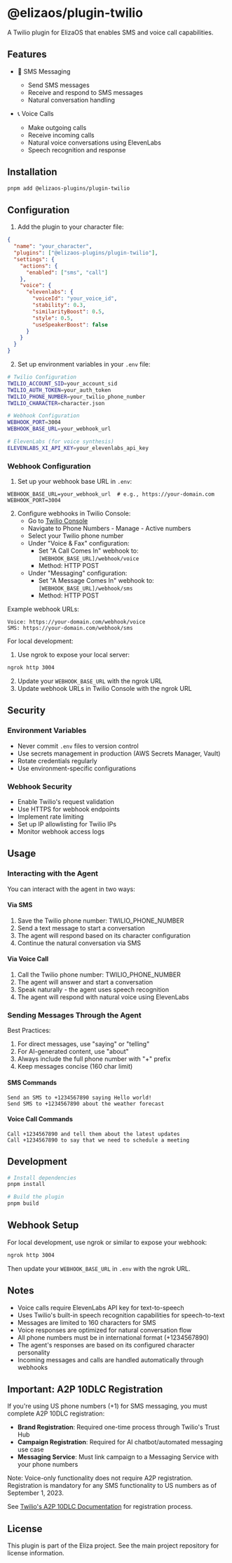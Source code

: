 # @elizaos/plugin-twilio

A Twilio plugin for ElizaOS that enables SMS and voice call capabilities.

## Features

- 📱 SMS Messaging

  - Send SMS messages
  - Receive and respond to SMS messages
  - Natural conversation handling

- 📞 Voice Calls
  - Make outgoing calls
  - Receive incoming calls
  - Natural voice conversations using ElevenLabs
  - Speech recognition and response

## Installation

```bash
pnpm add @elizaos-plugins/plugin-twilio
```

## Configuration

1. Add the plugin to your character file:

```json
{
  "name": "your_character",
  "plugins": ["@elizaos-plugins/plugin-twilio"],
  "settings": {
    "actions": {
      "enabled": ["sms", "call"]
    },
    "voice": {
      "elevenlabs": {
        "voiceId": "your_voice_id",
        "stability": 0.3,
        "similarityBoost": 0.5,
        "style": 0.5,
        "useSpeakerBoost": false
      }
    }
  }
}
```

2. Set up environment variables in your `.env` file:

```bash
# Twilio Configuration
TWILIO_ACCOUNT_SID=your_account_sid
TWILIO_AUTH_TOKEN=your_auth_token
TWILIO_PHONE_NUMBER=your_twilio_phone_number
TWILIO_CHARACTER=character.json

# Webhook Configuration
WEBHOOK_PORT=3004
WEBHOOK_BASE_URL=your_webhook_url

# ElevenLabs (for voice synthesis)
ELEVENLABS_XI_API_KEY=your_elevenlabs_api_key
```

### Webhook Configuration

1. Set up your webhook base URL in `.env`:

```env
WEBHOOK_BASE_URL=your_webhook_url  # e.g., https://your-domain.com
WEBHOOK_PORT=3004
```

2. Configure webhooks in Twilio Console:
   - Go to [Twilio Console](https://console.twilio.com)
   - Navigate to Phone Numbers - Manage - Active numbers
   - Select your Twilio phone number
   - Under "Voice & Fax" configuration:
     - Set "A Call Comes In" webhook to: `[WEBHOOK_BASE_URL]/webhook/voice`
     - Method: HTTP POST
   - Under "Messaging" configuration:
     - Set "A Message Comes In" webhook to: `[WEBHOOK_BASE_URL]/webhook/sms`
     - Method: HTTP POST

Example webhook URLs:

```
Voice: https://your-domain.com/webhook/voice
SMS: https://your-domain.com/webhook/sms
```

For local development:

1. Use ngrok to expose your local server:

```bash
ngrok http 3004
```

2. Update your `WEBHOOK_BASE_URL` with the ngrok URL
3. Update webhook URLs in Twilio Console with the ngrok URL

## Security

### Environment Variables

- Never commit `.env` files to version control
- Use secrets management in production (AWS Secrets Manager, Vault)
- Rotate credentials regularly
- Use environment-specific configurations

### Webhook Security

- Enable Twilio's request validation
- Use HTTPS for webhook endpoints
- Implement rate limiting
- Set up IP allowlisting for Twilio IPs
- Monitor webhook access logs

## Usage

### Interacting with the Agent

You can interact with the agent in two ways:

#### Via SMS

1. Save the Twilio phone number: TWILIO_PHONE_NUMBER
2. Send a text message to start a conversation
3. The agent will respond based on its character configuration
4. Continue the natural conversation via SMS

#### Via Voice Call

1. Call the Twilio phone number: TWILIO_PHONE_NUMBER
2. The agent will answer and start a conversation
3. Speak naturally - the agent uses speech recognition
4. The agent will respond with natural voice using ElevenLabs

### Sending Messages Through the Agent

Best Practices:

1. For direct messages, use "saying" or "telling"
2. For AI-generated content, use "about"
3. Always include the full phone number with "+" prefix
4. Keep messages concise (160 char limit)

#### SMS Commands

```
Send an SMS to +1234567890 saying Hello world!
Send SMS to +1234567890 about the weather forecast
```

#### Voice Call Commands

```
Call +1234567890 and tell them about the latest updates
Call +1234567890 to say that we need to schedule a meeting
```

## Development

```bash
# Install dependencies
pnpm install

# Build the plugin
pnpm build
```

## Webhook Setup

For local development, use ngrok or similar to expose your webhook:

```bash
ngrok http 3004
```

Then update your `WEBHOOK_BASE_URL` in `.env` with the ngrok URL.

## Notes

- Voice calls require ElevenLabs API key for text-to-speech
- Uses Twilio's built-in speech recognition capabilities for speech-to-text
- Messages are limited to 160 characters for SMS
- Voice responses are optimized for natural conversation flow
- All phone numbers must be in international format (+1234567890)
- The agent's responses are based on its configured character personality
- Incoming messages and calls are handled automatically through webhooks

## Important: A2P 10DLC Registration

If you're using US phone numbers (+1) for SMS messaging, you must complete A2P 10DLC registration:

- **Brand Registration**: Required one-time process through Twilio's Trust Hub
- **Campaign Registration**: Required for AI chatbot/automated messaging use case
- **Messaging Service**: Must link campaign to a Messaging Service with your phone numbers

Note: Voice-only functionality does not require A2P registration. Registration is mandatory for any SMS functionality to US numbers as of September 1, 2023.

See [Twilio's A2P 10DLC Documentation](https://www.twilio.com/docs/messaging/compliance/a2p-10dlc) for registration process.

## License

This plugin is part of the Eliza project. See the main project repository for license information.
